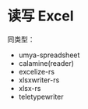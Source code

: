 # 读写 Excel

同类型：

- umya-spreadsheet
- calamine(reader)
- excelize-rs
- xlsxwriter-rs
- xlsx-rs
- teletypewriter
